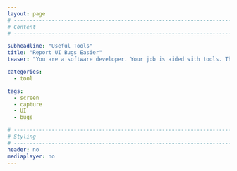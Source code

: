 ```yaml
---
layout: page
# ------------------------------------------------------------------------------
# Content
# ------------------------------------------------------------------------------

subheadline: "Useful Tools"
title: "Report UI Bugs Easier"
teaser: "You are a software developer. Your job is aided with tools. There are some nasty UI bugs and unexpected behavior. Reporting such has never been easier with screenr."

categories:
  - tool

tags:
  - screen
  - capture
  - UI
  - bugs

# ------------------------------------------------------------------------------
# Styling
# ------------------------------------------------------------------------------
header: no
mediaplayer: no
---
```


